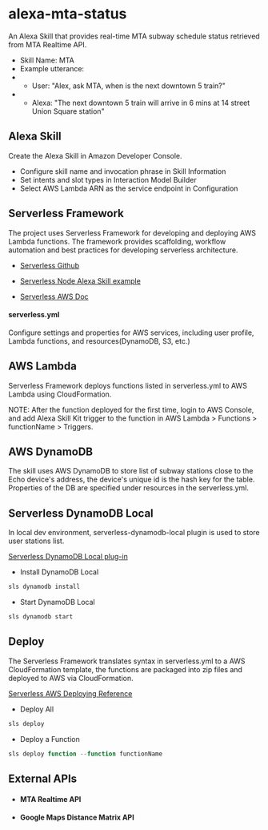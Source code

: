 # alexa-mta-status

An Alexa Skill that provides real-time MTA subway schedule status retrieved from MTA Realtime API.
- Skill Name: MTA  
- Example utterance: 
- * User: "Alex, ask MTA, when is the next downtown 5 train?" 
- * Alexa: "The next downtown 5 train will arrive in 6 mins at 14 street Union Square station"

## Alexa Skill
Create the Alexa Skill in Amazon Developer Console.
- Configure skill name and invocation phrase in Skill Information 
- Set intents and slot types in Interaction Model Builder
- Select AWS Lambda ARN as the service endpoint in Configuration  

## Serverless Framework
The project uses Serverless Framework for developing and deploying AWS Lambda functions. The framework provides scaffolding, workflow automation and best practices for developing serverless architecture.  

- [Serverless Github](https://github.com/serverless/serverless)

- [Serverless Node Alexa Skill example](https://github.com/serverless/examples/tree/master/aws-node-alexa-skill)

- [Serverless AWS Doc](https://serverless.com/framework/docs/providers/aws/)

#### serverless.yml 
Configure settings and properties for AWS services, including user profile, Lambda functions, and resources(DynamoDB, S3, etc.)

## AWS Lambda
Serverless Framework deploys functions listed in serverless.yml to AWS Lambda using CloudFormation.

NOTE: After the function deployed for the first time, login to AWS Console, and add Alexa Skill Kit trigger to the function in AWS Lambda > Functions > functionName > Triggers.

## AWS DynamoDB
The skill uses AWS DynamoDB to store list of subway stations close to the Echo device's address, the device's unique id is the hash key for the table. Properties of the DB are specified under resources in the serverless.yml.

## Serverless DynamoDB Local
In local dev environment, serverless-dynamodb-local plugin is used to store user stations list.

[Serverless DynamoDB Local plug-in](https://www.npmjs.com/package/serverless-dynamodb-local)

- Install DynamoDB Local
```javascript
sls dynamodb install
```

- Start DynamoDB Local
```javascript
sls dynamodb start
```

## Deploy 
The Serverless Framework translates syntax in serverless.yml to a AWS CloudFormation template, the functions are packaged into zip files and deployed to AWS via CloudFormation.

[Serverless AWS Deploying Reference](https://serverless.com/framework/docs/providers/aws/guide/deploying/)

- Deploy All

```javascript
sls deploy
```
- Deploy a Function

```javascript
sls deploy function --function functionName
```

## External APIs
- #### MTA Realtime API

- #### Google Maps Distance Matrix API

